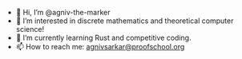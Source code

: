 - 👋 Hi, I’m @agniv-the-marker
- 👀 I’m interested in discrete mathematics and theoretical computer science!
- 🌱 I’m currently learning Rust and competitive coding.
- 📫 How to reach me: agnivsarkar@proofschool.org

<!---
agniv-the-marker/agniv-the-marker is a ✨ special ✨ repository because its `README.md` (this file) appears on your GitHub profile.
You can click the Preview link to take a look at your changes.
--->
